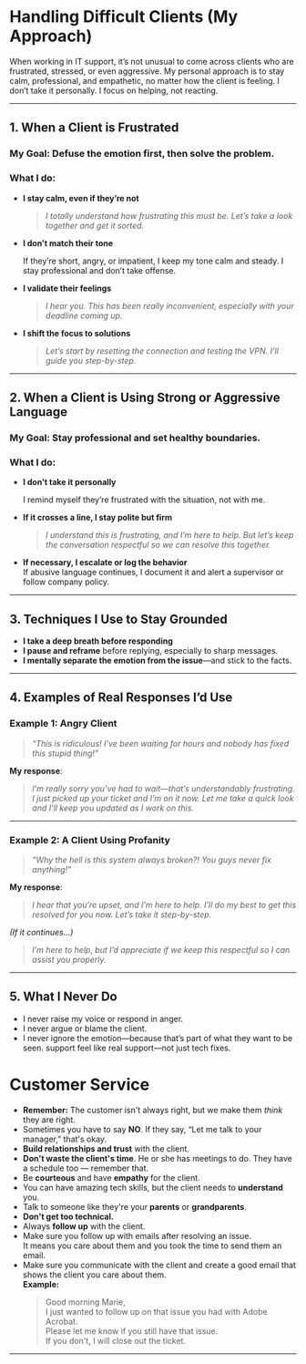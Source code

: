 # Handling Difficult Clients (My Approach)

When working in IT support, it’s not unusual to come across clients who are frustrated, stressed, or even aggressive. My personal approach is to stay calm, professional, and empathetic, no matter how the client is feeling. I don’t take it personally. I focus on helping, not reacting.

---
## 1. When a Client is Frustrated

### My Goal: Defuse the emotion first, then solve the problem.

### What I do:

- **I stay calm, even if they’re not**
  
  > *I totally understand how frustrating this must be. Let’s take a look together and get it sorted.*

- **I don’t match their tone**
  
  If they’re short, angry, or impatient, I keep my tone calm and steady. I stay professional and don’t take offense.

- **I validate their feelings**

  > *I hear you. This has been really inconvenient, especially with your deadline coming up.*

- **I shift the focus to solutions**

  > *Let’s start by resetting the connection and testing the VPN. I’ll guide you step-by-step.*

---

## 2. When a Client is Using Strong or Aggressive Language

### My Goal: Stay professional and set healthy boundaries.

### What I do:

- **I don’t take it personally**
  
  I remind myself they’re frustrated with the situation, not with me.

- **If it crosses a line, I stay polite but firm**

  > *I understand this is frustrating, and I’m here to help. But let’s keep the conversation respectful so we can resolve this together.*

- **If necessary, I escalate or log the behavior**  
  If abusive language continues, I document it and alert a supervisor or follow company policy.

---

## 3. Techniques I Use to Stay Grounded

- **I take a deep breath before responding**
- **I pause and reframe** before replying, especially to sharp messages.
- **I mentally separate the emotion from the issue**—and stick to the facts.

---

## 4. Examples of Real Responses I’d Use

### Example 1: Angry Client

> *“This is ridiculous! I've been waiting for hours and nobody has fixed this stupid thing!”*

**My response**:

> *I’m really sorry you’ve had to wait—that’s understandably frustrating. I just picked up your ticket and I’m on it now. Let me take a quick look and I’ll keep you updated as I work on this.*

---

### Example 2: A Client Using Profanity

> *“Why the hell is this system always broken?! You guys never fix anything!”*

**My response**:

> *I hear that you’re upset, and I’m here to help. I’ll do my best to get this resolved for you now. Let’s take it step-by-step.*

*(If it continues...)*

> *I’m here to help, but I’d appreciate if we keep this respectful so I can assist you properly.*

---
## 5. What I Never Do

- I never raise my voice or respond in anger.
- I never argue or blame the client.
- I never ignore the emotion—because that’s part of what they want to be seen.
support feel like real support—not just tech fixes.

# Customer Service

- **Remember:** The customer isn't always right, but we make them *think* they are right.
- Sometimes you have to say **NO**. If they say, “Let me talk to your manager,” that's okay.
- **Build relationships and trust** with the client.
- **Don't waste the client's time**. He or she has meetings to do. They have a schedule too — remember that.
- Be **courteous** and have **empathy** for the client.
- You can have amazing tech skills, but the client needs to **understand** you.
- Talk to someone like they're your **parents** or **grandparents**.
- **Don't get too technical.**
- Always **follow up** with the client.
- Make sure you follow up with emails after resolving an issue.  
  It means you care about them and you took the time to send them an email.
- Make sure you communicate with the client and create a good email that shows the client you care about them.  
  **Example:**  
  > Good morning Marie,  
  > I just wanted to follow up on that issue you had with Adobe Acrobat.  
  > Please let me know if you still have that issue.  
  > If you don't, I will close out the ticket.
---



